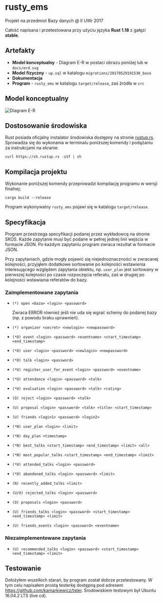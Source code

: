 # rusty_ems

Projekt na przedmiot Bazy danych @ II UWr 2017

Całość napisana i przetestowana przy użyciu języka **Rust 1.18** z gałęzi **stable**.

## Artefakty

- **Model konceptualny** - Diagram E-R w postaci obrazu poniżej lub w `docs/erd.svg`
- **Model fizyczny** - `up.sql` w katalogu `migrations/20170529191530_base`
- **Dokumentacja**
- **Program** - `rusty_ems` w katalogu `target/release`, zaś źródła w `src`

## Model konceptualny

![Diagram E-R](https://cdn.rawgit.com/kamarkiewicz/rusty_ems/e0203e45/docs/erd.svg)

## Dostosowanie środowiska

Rust posiada oficjalny instalator środowiska dostępny na stronie [rustup.rs](https://rustup.rs/).
Sprowadza się do wykonania w terminalu poniższej komendy i podążaniu za instrukcjami na ekranie:
```
curl https://sh.rustup.rs -sSf | sh
```

## Kompilacja projektu

Wykonanie poniższej komendy przeprowadzi kompilację programu w wersji finalnej:
```
cargo build --release
```
Program wykonywalny `rusty_ems` pojawi się w katalogu `target/release`.

## Specyfikacja

Program przestrzega specyfikacji podanej przez wykładowcę na stronie SKOS.
Każde zapytanie musi być podane w pełnej jednej linii wejścia w formacie JSON.
Po każdym zapytaniu program zwraca rezultat w formacie JSON.

Przy zapytaniach, gdzie mogły pojawić się niejednoznaczności w zwracanej kolejności,
przyjąłem dodatkowe sortowanie po kolejności wstawienia interesującego względem
zapytania obiektu, np. `user_plan` jest sortowany w pierwszej kolejności po czasie
rozpoczęcia referatu, zaś w drugiej po kolejności wstawiania referatów do bazy.

### Zaimplementowane zapytania

 - `(*) open <baza> <login> <password>`
   
    Zwraca ERROR również jeśli nie uda się wgrać schemy do podanej bazy
    (np. z powodu braku uprawnień).
 
 - `(*) organizer <secret> <newlogin> <newpassword>`
 - `(*O) event <login> <password> <eventname> <start_timestamp> <end_timestamp>`
 - `(*O) user <login> <password> <newlogin> <newpassword>`
 - `(*O) talk <login> <password>`
 - `(*U) register_user_for_event <login> <password> <eventname>`
 - `(*U) attendance <login> <password> <talk>`
 - `(*U) evaluation <login> <password> <talk> <rating>`
 - `(O) reject <login> <password> <talk>`
 - `(U) proposal <login> <password> <talk> <title> <start_timestamp>`
 - `(U) friends <login1> <password> <login2>`
 - `(*N) user_plan <login> <limit>`
 - `(*N) day_plan <timestamp>`
 - `(*N) best_talks <start_timestamp> <end_timestamp> <limit> <all>`
 - `(*N) most_popular_talks <start_timestamp> <end_timestamp> <limit>`
 - `(*U) attended_talks <login> <password>`
 - `(*O) abandoned_talks <login> <password> <limit>`
 - `(N) recently_added_talks <limit>`
 - `(U/O) rejected_talks <login> <password>`
 - `(O) proposals <login> <password>`
 - `(U) friends_talks <login> <password> <start_timestamp> <end_timestamp> <limit>`
 - `(U) friends_events <login> <password> <eventname>`

 ### Niezaimplementowane zapytania
 
 - `(U) recommended_talks <login> <password> <start_timestamp> <end_timestamp> <limit>`

## Testowanie

Dołożyłem wszelkich starań, by program został dobrze przetestowany.
W tym celu napisałem prostą testerkę dostępną pod adresem <https://github.com/kamarkiewicz/tster>.
Środowiskiem testowym był Ubuntu 16.04.2 LTS (live cd).
